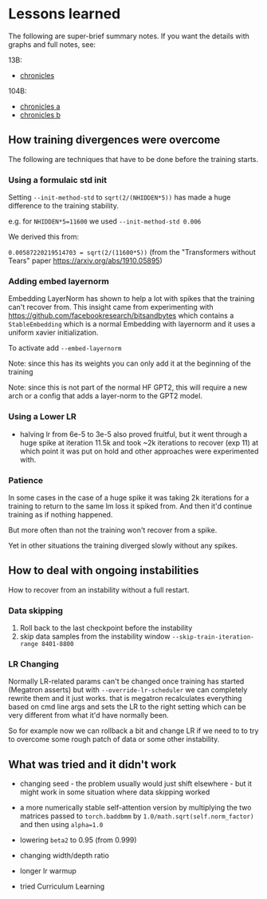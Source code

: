 # Lessons learned

The following are super-brief summary notes. If you want the details with graphs and full notes, see:

13B:
* [chronicles](./tr1-13B-base/chronicles.md)

104B:
* [chronicles a](./tr8-104B-wide/chronicles.md)
* [chronicles b](./tr8b-104B/chronicles.md)

## How training divergences were overcome

The following are techniques that have to be done before the training starts.

### Using a formulaic std init

Setting `--init-method-std` to `sqrt(2/(NHIDDEN*5))` has made a huge difference to the training stability.

e.g. for `NHIDDEN*5=11600` we used  `--init-method-std 0.006`

We derived this from:

`0.00587220219514703 = sqrt(2/(11600*5))` (from the "Transformers without Tears" paper https://arxiv.org/abs/1910.05895)




### Adding embed layernorm

Embedding LayerNorm has shown to help a lot with spikes that the training can't recover from. This insight came from experimenting with https://github.com/facebookresearch/bitsandbytes which contains a `StableEmbedding` which is a normal Embedding with layernorm and it uses a uniform xavier initialization.

To activate add `--embed-layernorm`

Note: since this has its weights you can only add it at the beginning of the training

Note: since this is not part of the normal HF GPT2, this will require a new arch or a config that adds a layer-norm to the GPT2 model.


### Using a Lower LR

- halving lr from 6e-5 to 3e-5 also proved fruitful, but it went through a huge spike at iteration 11.5k and took ~2k iterations to recover (exp 11) at which point it was put on hold and other approaches were experimented with.


### Patience

In some cases in the case of a huge spike it was taking 2k iterations for a training to return to the same lm loss it spiked from. And then it'd continue training as if nothing happened.

But more often than not the training won't recover from a spike.

Yet in other situations the training diverged slowly without any spikes.


## How to deal with ongoing instabilities

How to recover from an instability without a full restart.

### Data skipping

1. Roll back to the last checkpoint before the instability
2. skip data samples from the instability window `--skip-train-iteration-range 8401-8800 `

### LR Changing

Normally LR-related params can't be changed once training has started (Megatron asserts) but with `--override-lr-scheduler` we can completely rewrite them and it just works. that is megatron recalculates everything based on cmd line args and sets the LR to the right setting which can be very different from what it'd have normally been.

So for example now we can rollback a bit and change LR if we need to to try to overcome some rough patch of data or some other instability.


## What was tried and it didn't work

- changing seed - the problem usually would just shift elsewhere - but it might work in some situation where data skipping worked

- a more numerically stable self-attention version by multiplying the two matrices passed to `torch.baddbmm` by `1.0/math.sqrt(self.norm_factor)` and then using `alpha=1.0`

- lowering `beta2` to 0.95 (from 0.999)

- changing width/depth ratio

- longer lr warmup

- tried Curriculum Learning
